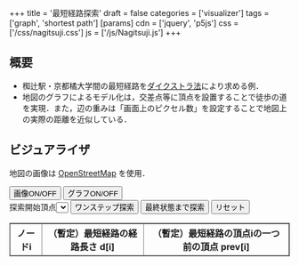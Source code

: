 +++
title = '最短経路探索'
draft = false
categories = ['visualizer']
tags = ['graph', 'shortest path']
[params]
    cdn = ['jquery', 'p5js']
    css = ['/css/nagitsuji.css']
    js = ['/js/Nagitsuji.js']
+++

## 概要

* 椥辻駅・京都橘大学間の最短経路を[ダイクストラ法](../dijkstra)により求める例．
* 地図のグラフによるモデル化は，交差点等に頂点を設置することで徒歩の道を実現．また，辺の重みは「画面上のピクセル数」を設定することで地図上の実際の距離を近似している．

## ビジュアライザ

地図の画像は [OpenStreetMap](https://www.openstreetmap.org/copyright/ja) を使用．

<div id="canvas-hole"></div>
<div class="container">
  <div>
    <button class="alg-btn" id="image_load">画像ON/OFF</button>
    <button class="alg-btn" id="graph_draw">グラフON/OFF</button>
  </div>
  <div>
    <label>探索開始頂点</label><select id="start"></select>
    <button class="alg-btn" id="search">ワンステップ探索</button>
    <button class="alg-btn" id="goal">最終状態まで探索</button>
    <button class="alg-btn" id="reset">リセット</button>
  </div>
  <table border="1" id="tbl">
    <thead>
      <tr>
        <th>ノードi</th>
        <th>（暫定）最短経路の経路長さ d[i]</th>
        <th>（暫定）最短経路の頂点iの一つ前の頂点 prev[i]</th>
      </tr>
    </thead>
  </table>
</div>

